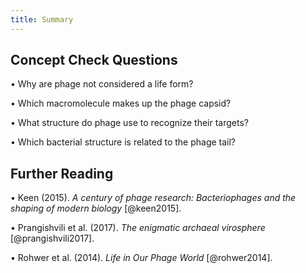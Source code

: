 ```yaml
---
title: Summary
---
```


## Concept Check Questions 

• Why are phage not considered a life form?

• Which macromolecule makes up the phage capsid?

• What structure do phage use to recognize their targets?

• Which bacterial structure is related to the phage tail?

## Further Reading 

• Keen (2015). *A century of phage research: Bacteriophages and the shaping of modern biology* [@keen2015].

• Prangishvili et al. (2017). *The enigmatic archaeal virosphere* [@prangishvili2017].

• Rohwer et al. (2014). *Life in Our Phage World* [@rohwer2014].
